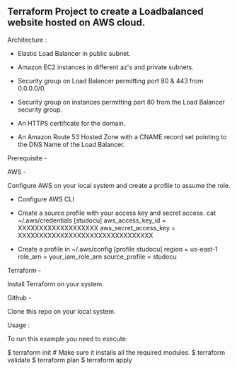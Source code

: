
## Terraform Project to create a Loadbalanced website hosted on AWS cloud.

Architecture : 

- Elastic Load Balancer in public subnet.

- Amazon EC2 instances in different az's and private subnets.

- Security group on Load Balancer permitting port 80 & 443 from 0.0.0.0/0.

- Security group on instances permitting port 80 from the Load Balancer security group.

- An HTTPS certificate for the domain.

- An Amazon Route 53 Hosted Zone with a CNAME record set pointing to the DNS Name of the Load Balancer.

Prerequisite -

AWS -

Configure AWS on your local system and create a profile to assume the role.

- Configure AWS CLI
- Create a source profile with your access key and secret access.
   cat ~/.aws/credentials
   [studocu]
   aws_access_key_id = XXXXXXXXXXXXXXXXXXX
   aws_secret_access_key = XXXXXXXXXXXXXXXXXXXXXXXXXXXXXXXX
     
- Create a profile in ~/.aws/config
    [profile studocu]
    region = us-east-1
    role_arn = your_iam_role_arn
    source_profile = studocu

Terraform -

Install Terraform on your system.

Github -

Clone this repo on your local system.


Usage :

To run this example you need to execute:

$ terraform init # Make sure it installs all the required modules.
$ terraform validate
$ terraform plan 
$ terraform apply



